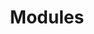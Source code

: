 ---
title: Modules
excerpt: ''
deprecated: false
hidden: false
metadata:
  title: ''
  description: ''
  robots: index
next:
  description: ''
---